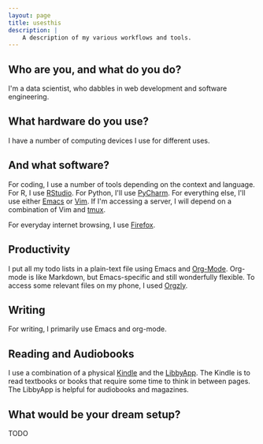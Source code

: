 ```yaml
---
layout: page
title: usesthis
description: |
    A description of my various workflows and tools.
---
```


## Who are you, and what do you do?

I'm a data scientist, who dabbles in web development and software engineering.

## What hardware do you use?

I have a number of computing devices I use for different uses.

## And what software?

For coding, I use a number of tools depending on the context and language. For
R, I use [RStudio](https://rstudio.com). For Python, I'll use [PyCharm](). For
everything else, I'll use either [Emacs]() or [Vim](). If I'm accessing a
server, I will depend on a combination of Vim and [tmux]().

For everyday internet browsing, I use [Firefox]().

## Productivity

I put all my todo lists in a plain-text file using Emacs and [Org-Mode]().
Org-mode is like Markdown, but Emacs-specific and still wonderfully flexible.
To access some relevant files on my phone, I used [Orgzly]().

## Writing

For writing, I primarily use Emacs and org-mode.

## Reading and Audiobooks

I use a combination of a physical [Kindle]() and the [LibbyApp](). The Kindle
is to read textbooks or books that require some time to think in between pages.
The LibbyApp is helpful for audiobooks and magazines.

## What would be your dream setup?

TODO
